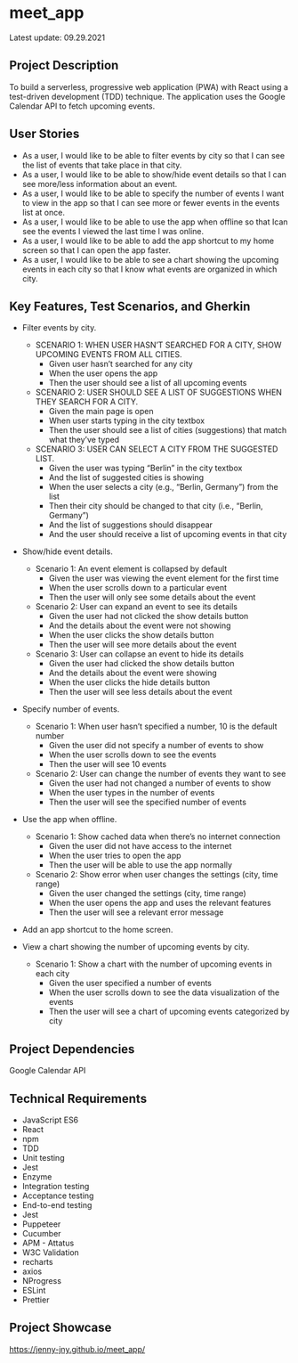 # meet_app
Latest update: 09.29.2021

## Project Description
To build a serverless, progressive web application (PWA) with React using a test-driven development (TDD) technique. The application uses the Google Calendar API to fetch upcoming events.

## User Stories
* As a user, I would like to be able to filter events by city so that I can see the list of events that take place in that city.
* As a user, I would like to be able to show/hide event details so that I can see more/less information about an event.
* As a user, I would like to be able to specify the number of events I want to view in the app so that I can see more or fewer events in the events list at once.
* As a user, I would like to be able to use the app when offline so that Ican see the events I viewed the last time I was online.
* As a user, I would like to be able to add the app shortcut to my home screen so that I can open the app faster.
* As a user, I would like to be able to see a chart showing the upcoming events in each city so that I know what events are organized in which city.

## Key Features, Test Scenarios, and Gherkin
* Filter events by city.
  * SCENARIO 1: WHEN USER HASN’T SEARCHED FOR A CITY, SHOW UPCOMING EVENTS FROM ALL CITIES.
    * Given user hasn’t searched for any city
    * When the user opens the app
    * Then the user should see a list of all upcoming events
  * SCENARIO 2: USER SHOULD SEE A LIST OF SUGGESTIONS WHEN THEY SEARCH FOR A CITY.
    * Given the main page is open
    * When user starts typing in the city textbox
    * Then the user should see a list of cities (suggestions) that match what they’ve typed
  * SCENARIO 3: USER CAN SELECT A CITY FROM THE SUGGESTED LIST.
    * Given the user was typing “Berlin” in the city textbox 
    * And the list of suggested cities is showing
    * When the user selects a city (e.g., “Berlin, Germany”) from the list
    * Then their city should be changed to that city (i.e., “Berlin, Germany”)
    * And the list of suggestions should disappear 
    * And the user should receive a list of upcoming events in that city

* Show/hide event details.
  * Scenario 1: An event element is collapsed by default
    * Given the user was viewing the event element for the first time
    * When the user scrolls down to a particular event
    * Then the user will only see some details about the event
  * Scenario 2: User can expand an event to see its details
    * Given the user had not clicked the show details button
    * And the details about the event were not showing
    * When the user clicks the show details button
    * Then the user will see more details about the event
  * Scenario 3: User can collapse an event to hide its details
    * Given the user had clicked the show details button
    * And the details about the event were showing
    * When the user clicks the hide details button
    * Then the user will see less details about the event

* Specify number of events.
  * Scenario 1: When user hasn’t specified a number, 10 is the default number
    * Given the user did not specify a number of events to show
    * When the user scrolls down to see the events
    * Then the user will see 10 events
  * Scenario 2: User can change the number of events they want to see
    * Given the user had not changed a number of events to show
    * When the user types in the number of events
    * Then the user will see the specified number of events

* Use the app when offline.
  * Scenario 1: Show cached data when there’s no internet connection
    * Given the user did not have access to the internet
    * When the user tries to open the app
    * Then the user will be able to use the app normally
  * Scenario 2: Show error when user changes the settings (city, time range)
    * Given the user changed the settings (city, time range)
    * When the user opens the app and uses the relevant features
    * Then the user will see a relevant error message 

* Add an app shortcut to the home screen.

* View a chart showing the number of upcoming events by city.
  * Scenario 1: Show a chart with the number of upcoming events in each city
    * Given the user specified a number of events
    * When the user scrolls down to see the data visualization of the events
    * Then the user will see a chart of upcoming events categorized by city

## Project Dependencies
Google Calendar API

## Technical Requirements
* JavaScript ES6
* React
* npm
* TDD
* Unit testing
* Jest
* Enzyme
* Integration testing
* Acceptance testing
* End-to-end testing
* Jest
* Puppeteer
* Cucumber
* APM - Attatus
* W3C Validation
* recharts
* axios
* NProgress
* ESLint
* Prettier

## Project Showcase
https://jenny-jny.github.io/meet_app/
